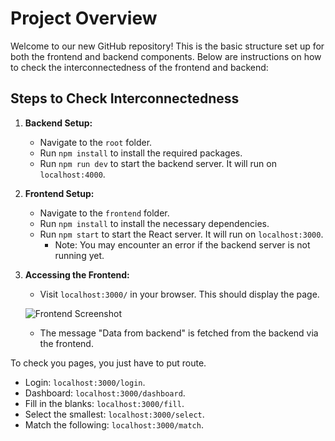 # Project Overview

Welcome to our new GitHub repository! This is the basic structure set up for both the frontend and backend components. Below are instructions on how to check the interconnectedness of the frontend and backend:

## Steps to Check Interconnectedness

1. **Backend Setup:**
   - Navigate to the `root` folder.
   - Run `npm install` to install the required packages.
   - Run `npm run dev` to start the backend server. It will run on `localhost:4000`.

2. **Frontend Setup:**
   - Navigate to the `frontend` folder.
   - Run `npm install` to install the necessary dependencies.
   - Run `npm start` to start the React server. It will run on `localhost:3000`.
     - Note: You may encounter an error if the backend server is not running yet.

3. **Accessing the Frontend:**
   - Visit `localhost:3000/` in your browser. This should display the page.

   ![Frontend Screenshot](https://i.ibb.co/2ZbKgjJ/Screenshot-2024-01-28-173617.png)

   - The message "Data from backend" is fetched from the backend via the frontend.

To check you pages, you just have to put route.
   - Login: `localhost:3000/login`.
   - Dashboard: `localhost:3000/dashboard`.
   - Fill in the blanks: `localhost:3000/fill`.
   - Select the smallest: `localhost:3000/select`.
   - Match the following: `localhost:3000/match`.

